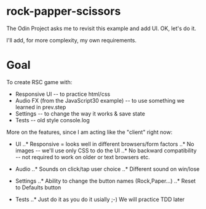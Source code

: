 # rock-papper-scissors

The Odin Project asks me to revisit this example and add UI. OK, let's do it.

I'll add, for more complexity, my own requirements.

# Goal

To create RSC game with:
* Responsive UI -- to practice html/css
* Audio FX (from the JavaScript30 example) -- to use something we learned in prev.step
* Settings -- to change the way it works & save state
* Tests -- old style console.log

More on the features, since I am acting like the "client" right now:
* UI
..* Responsive = looks well in different browsers/form factors
..* No images -- we'll use only CSS to do the UI
..* No backward compatibility -- not required to work on older or text browsers etc.

* Audio
..* Sounds on click/tap user choice
..* Different sound on win/lose

* Settings
..* Ability to change the button names (Rock,Paper...)
..* Reset to Defaults button

* Tests
..* Just do it as you do it usially ;-) We will practice TDD later

